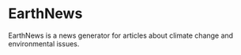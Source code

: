 # EarthNews
EarthNews is a news generator for articles about climate change and environmental issues. 

